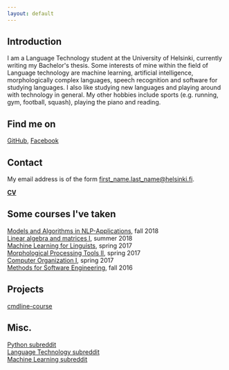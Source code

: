 ```yaml
---
layout: default
---
```


## Introduction

I am a Language Technology student at the University of Helsinki, currently writing my Bachelor's thesis. 
Some interests of mine within the field of Language technology are machine learning, artificial intelligence, morphologically complex languages, speech recognition and software for studying languages. I also like studying new languages and playing around with technology in general. My other hobbies include sports (e.g. running, gym, football, squash), playing the piano and reading.

## Find me on

[GitHub](https://github.com/IlmariKyl), [Facebook](https://www.facebook.com/ilmari.kylliainen)

## Contact

My email address is of the form first_name.last_name@helsinki.fi.

[**CV**](https://www.overleaf.com/read/ktmmdwdvpkmq)

## Some courses I've taken

[Models and Algorithms in NLP-Applications](https://courses.helsinki.fi/en/LDA-T3105/124901235), fall 2018  
[Linear algebra and matrices I](https://courses.helsinki.fi/en/mat11002/125180641), summer 2018  
[Machine Learning for Linguists](https://courses.helsinki.fi/en/KIK-LG210/125773141), spring 2017  
[Morphological Processing Tools II](https://courses.helsinki.fi/en/406374/114752827), spring 2017  
[Computer Organization I](https://courses.helsinki.fi/en/tkt10005/125583374), spring 2017  
[Methods for Software Engineering](https://courses.helsinki.fi/en/tkt20002/124961528), fall 2016  

## Projects

[cmdline-course](https://github.com/IlmariKyl/cmdline-course) 


## Misc.

[Python subreddit](https://www.reddit.com/r/Python/)  
[Language Technology subreddit](https://www.reddit.com/r/LanguageTechnology/)  
[Machine Learning subreddit](https://www.reddit.com/r/MachineLearning/)  


